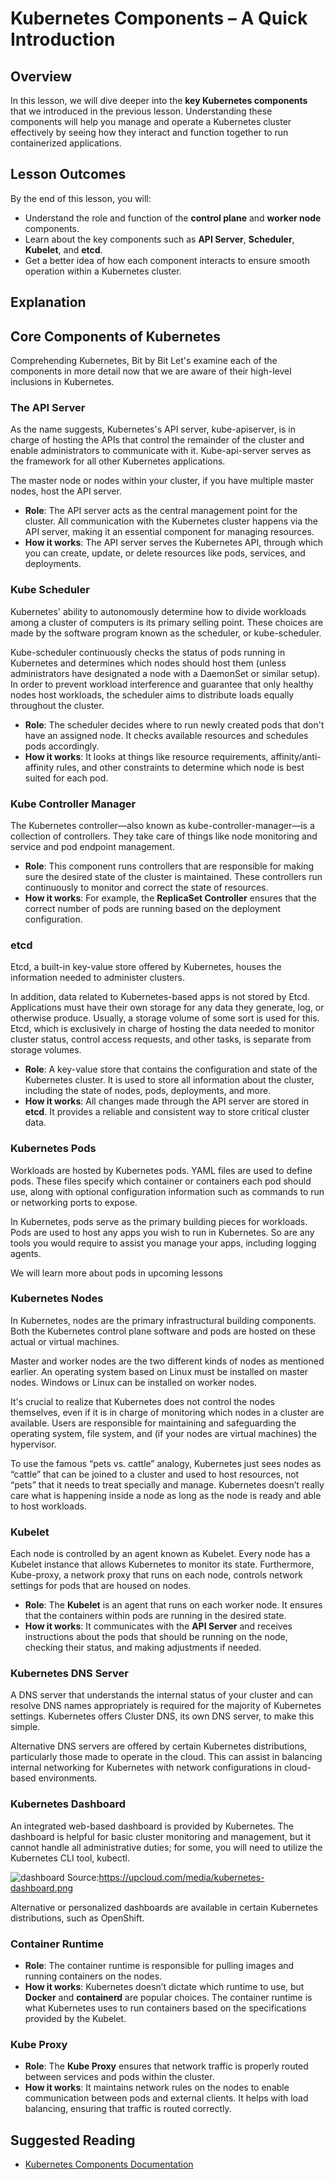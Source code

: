 # **Kubernetes Components – A Quick Introduction**

## **Overview**

In this lesson, we will dive deeper into the **key Kubernetes components** that we introduced in the previous lesson. Understanding these components will help you manage and operate a Kubernetes cluster effectively by seeing how they interact and function together to run containerized applications.

## **Lesson Outcomes**

By the end of this lesson, you will:

- Understand the role and function of the **control plane** and **worker node** components.
- Learn about the key components such as **API Server**, **Scheduler**, **Kubelet**, and **etcd**.
- Get a better idea of how each component interacts to ensure smooth operation within a Kubernetes cluster.

## Explanation

## **Core Components of Kubernetes**

Comprehending Kubernetes, Bit by Bit
Let's examine each of the components in more detail now that we are aware of their high-level inclusions in Kubernetes.

### The API Server
As the name suggests, Kubernetes's API server, kube-apiserver, is in charge of hosting the APIs that control the remainder of the cluster and enable administrators to communicate with it. Kube-api-server serves as the framework for all other Kubernetes applications.

The master node or nodes within your cluster, if you have multiple master nodes, host the API server.

- **Role**: The API server acts as the central management point for the cluster. All communication with the Kubernetes cluster happens via the API server, making it an essential component for managing resources.
- **How it works**: The API server serves the Kubernetes API, through which you can create, update, or delete resources like pods, services, and deployments.

### Kube Scheduler

Kubernetes' ability to autonomously determine how to divide workloads among a cluster of computers is its primary selling point. These choices are made by the software program known as the scheduler, or kube-scheduler.

Kube-scheduler continuously checks the status of pods running in Kubernetes and determines which nodes should host them (unless administrators have designated a node with a DaemonSet or similar setup). In order to prevent workload interference and guarantee that only healthy nodes host workloads, the scheduler aims to distribute loads equally throughout the cluster.

- **Role**: The scheduler decides where to run newly created pods that don't have an assigned node. It checks available resources and schedules pods accordingly.
- **How it works**: It looks at things like resource requirements, affinity/anti-affinity rules, and other constraints to determine which node is best suited for each pod.

### Kube Controller Manager
The Kubernetes controller—also known as kube-controller-manager—is a collection of controllers. They take care of things like node monitoring and service and pod endpoint management.

- **Role**: This component runs controllers that are responsible for making sure the desired state of the cluster is maintained. These controllers run continuously to monitor and correct the state of resources.
- **How it works**: For example, the **ReplicaSet Controller** ensures that the correct number of pods are running based on the deployment configuration.

###  etcd

Etcd, a built-in key-value store offered by Kubernetes, houses the information needed to administer clusters.

In addition, data related to Kubernetes-based apps is not stored by Etcd. Applications must have their own storage for any data they generate, log, or otherwise produce. Usually, a storage volume of some sort is used for this. Etcd, which is exclusively in charge of hosting the data needed to monitor cluster status, control access requests, and other tasks, is separate from storage volumes.

- **Role**: A key-value store that contains the configuration and state of the Kubernetes cluster. It is used to store all information about the cluster, including the state of nodes, pods, deployments, and more.
- **How it works**: All changes made through the API server are stored in **etcd**. It provides a reliable and consistent way to store critical cluster data.

### Kubernetes Pods

Workloads are hosted by Kubernetes pods. YAML files are used to define pods. These files specify which container or containers each pod should use, along with optional configuration information such as commands to run or networking ports to expose.

In Kubernetes, pods serve as the primary building pieces for workloads. Pods are used to host any apps you wish to run in Kubernetes. So are any tools you would require to assist you manage your apps, including logging agents.

We will learn more about pods in upcoming lessons

### Kubernetes Nodes
In Kubernetes, nodes are the primary infrastructural building components. Both the Kubernetes control plane software and pods are hosted on these actual or virtual machines.

Master and worker nodes are the two different kinds of nodes as mentioned earlier. An operating system based on Linux must be installed on master nodes. Windows or Linux can be installed on worker nodes.

It's crucial to realize that Kubernetes does not control the nodes themselves, even if it is in charge of monitoring which nodes in a cluster are available. Users are responsible for maintaining and safeguarding the operating system, file system, and (if your nodes are virtual machines) the hypervisor.

To use the famous “pets vs. cattle” analogy, Kubernetes just sees nodes as “cattle” that can be joined to a cluster and used to host resources, not “pets” that it needs to treat specially and manage. Kubernetes doesn’t really care what is happening inside a node as long as the node is ready and able to host workloads.

### **Kubelet**

Each node is controlled by an agent known as Kubelet. Every node has a Kubelet instance that allows Kubernetes to monitor its state. Furthermore, Kube-proxy, a network proxy that runs on each node, controls network settings for pods that are housed on nodes.

- **Role**: The **Kubelet** is an agent that runs on each worker node. It ensures that the containers within pods are running in the desired state.
- **How it works**: It communicates with the **API Server** and receives instructions about the pods that should be running on the node, checking their status, and making adjustments if needed.

### Kubernetes DNS Server

A DNS server that understands the internal status of your cluster and can resolve DNS names appropriately is required for the majority of Kubernetes settings. Kubernetes offers Cluster DNS, its own DNS server, to make this simple.

Alternative DNS servers are offered by certain Kubernetes distributions, particularly those made to operate in the cloud. This can assist in balancing internal networking for Kubernetes with network configurations in cloud-based environments.

### Kubernetes Dashboard

An integrated web-based dashboard is provided by Kubernetes. The dashboard is helpful for basic cluster monitoring and management, but it cannot handle all administrative duties; for some, you will need to utilize the Kubernetes CLI tool, kubectl.

![dashboard](https://upcloud.com/media/kubernetes-dashboard.png)
Source:https://upcloud.com/media/kubernetes-dashboard.png


Alternative or personalized dashboards are available in certain Kubernetes distributions, such as OpenShift.
### **Container Runtime**

- **Role**: The container runtime is responsible for pulling images and running containers on the nodes.
- **How it works**: Kubernetes doesn’t dictate which runtime to use, but **Docker** and **containerd** are popular choices. The container runtime is what Kubernetes uses to run containers based on the specifications provided by the Kubelet.

### **Kube Proxy**

- **Role**: The **Kube Proxy** ensures that network traffic is properly routed between services and pods within the cluster.
- **How it works**: It maintains network rules on the nodes to enable communication between pods and external clients. It helps with load balancing, ensuring that traffic is routed correctly.

## Suggested Reading
- [Kubernetes Components Documentation](https://kubernetes.io/docs/concepts/overview/components/)